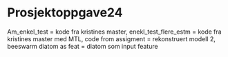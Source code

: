 # Prosjektoppgave24
Am_enkel_test = kode fra kristines master,
enekl_test_flere_estm = kode fra kristines master med MTL,
code from assigment = rekonstruert modell 2,
beeswarm diatom as feat = diatom som input feature
